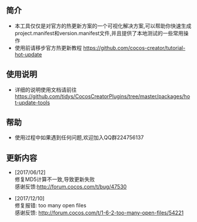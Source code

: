## 简介
- 本工具仅仅是对官方的热更新方案的一个可视化解决方案,可以帮助你快速生成project.manifest和version.manifest文件,并且提供了本地测试的一些常用操作
- 使用前请移步官方热更新教程 https://github.com/cocos-creator/tutorial-hot-update

## 使用说明
- 详细的说明使用文档请前往
https://github.com/tidys/CocosCreatorPlugins/tree/master/packages/hot-update-tools

## 帮助 
- 使用过程中如果遇到任何问题,欢迎加入QQ群224756137
## 更新内容
- [2017/06/12]  
修复MD5计算不一致,导致更新失败  
感谢反馈:http://forum.cocos.com/t/bug/47530    
 
- [2017/12/10]  
修复报错: too many open files   
感谢反馈: http://forum.cocos.com/t/1-6-2-too-many-open-files/54221    